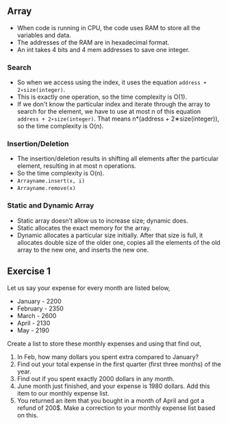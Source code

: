 
## Array

- When code is running in CPU, the code uses RAM to store all the variables and data.
- The addresses of the RAM are in hexadecimal format.
- An int takes 4 bits and 4 mem addresses to save one integer.

### Search

- So when we access using the index, it uses the equation `address + 2∗size(integer)`.
- This is exactly one operation, so the time complexity is O(1).
- If we don't know the particular index and iterate through the array to search for the element, we have to use at most n of this equation `address + 2∗size(integer)`. That means n*(address + 2∗size(integer)), so the time complexity is O(n).

### Insertion/Deletion

- The insertion/deletion results in shifting all elements after the particular element, resulting in at most n operations.
- So the time complexity is O(n).
- `Arrayname.insert(x, i)`
- `Arrayname.remove(x)`

### Static and Dynamic Array

- Static array doesn’t allow us to increase size; dynamic does.
- Static allocates the exact memory for the array.
- Dynamic allocates a particular size initially. After that size is full, it allocates double size of the older one, copies all the elements of the old array to the new one, and inserts the new one.

## Exercise 1

Let us say your expense for every month are listed below,
- January - 2200
- February - 2350
- March - 2600
- April - 2130
- May - 2190

Create a list to store these monthly expenses and using that find out,

1. In Feb, how many dollars you spent extra compared to January?
2. Find out your total expense in the first quarter (first three months) of the year.
3. Find out if you spent exactly 2000 dollars in any month.
4. June month just finished, and your expense is 1980 dollars. Add this item to our monthly expense list.
5. You returned an item that you bought in a month of April and got a refund of 200$. Make a correction to your monthly expense list based on this.
